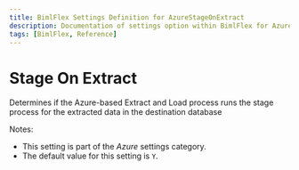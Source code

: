 ```yaml
---
title: BimlFlex Settings Definition for AzureStageOnExtract
description: Documentation of settings option within BimlFlex for AzureStageOnExtract
tags: [BimlFlex, Reference]
---
```


# Stage On Extract

Determines if the Azure-based Extract and Load process runs the stage process for the extracted data in the destination database

Notes:

* This setting is part of the *Azure* settings category.
* The default value for this setting is `Y`.
